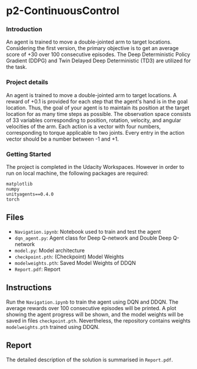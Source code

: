 # p2-ContinuousControl

### Introduction
An agent is trained to move a double-jointed arm to target locations. Considering the first version, the primary objective is to get an average score of +30 over 100 consecutive episodes. The Deep Deterministic Policy Gradient (DDPG) and Twin Delayed Deep Deterministic (TD3) are utilized for the task.

### Project details
An agent is trained to move a double-jointed arm to target locations. A reward of +0.1 is provided for each step that the agent's hand is in the goal location. Thus, the goal of your agent is to maintain its position at the target location for as many time steps as possible. The observation space consists of $33$ variables corresponding to position, rotation, velocity, and angular velocities of the arm. Each action is a vector with four numbers, corresponding to torque applicable to two joints. Every entry in the action vector should be a number between -1 and +1.

### Getting Started
The project is completed in the Udacity Workspaces. However in order to run on local machine, the following packages are required:
```
matplotlib
numpy
unityagents==0.4.0
torch
``` 

## Files
- `Navigation.ipynb`: Notebook used to train and test the agent 
- `dqn_agent.py`: Agent class for Deep Q-network and Double Deep Q-network
- `model.py`: Model architecture
- `checkpoint.pth`: (Checkpoint) Model Weights 
- `modelweights.pth`: Saved Model Weights of DDQN
- `Report.pdf`: Report

## Instructions
Run the `Navigation.ipynb` to train the agent using DQN and DDQN. The average rewards over 100 consecutive episodes will be printed.
A plot showing the agent progress will be shown, and the model weights will be saved in files `checkpoint.pth`. Nevertheless, the repository contains weights `modelweights.pth` trained using DDQN.

## Report
The detailed description of the solution is summarised in `Report.pdf`.
